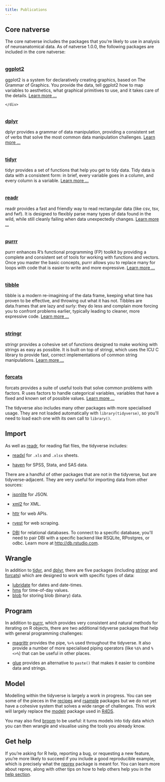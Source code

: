 ```yaml
---
title: Publications
---
```


<div class="package-section">

<div class="package-section-info">
  <h2 id="core-natverse">Core natverse</h2>
  <p>The core natverse includes the packages that you're likely to use in analysis of neuroanatomical data. As of natverse 1.0.0, the following packages are included in the core natverse:</p>
</div>

<div class="packages">
  <div class="package">
    <img class="package-image" src="/images/hex-ggplot2.png" alt=""></img>
    <div class="package-info">
      <h3><a href="http://ggplot2.tidyverse.org/">ggplot2</a></h3>
      <p>ggplot2 is a system for declaratively creating graphics, based on The Grammar of Graphics. You provide the data, tell ggplot2 how to map variables to aesthetics, what graphical primitives to use, and it takes care of the details. <a href="http://ggplot2.tidyverse.org/" aria-hidden="true">Learn more ...</a></p>

    </div>
  </div>
  <div class="package">
    <img class="package-image" src="/images/hex-dplyr.png" alt=""></img>
    <div class="package-info">
      <h3><a href="http://dplyr.tidyverse.org/">dplyr</a></h3>
      <p>dplyr provides a grammar of data manipulation, providing a consistent set of verbs that solve the most common data manipulation challenges. <a href="http://dplyr.tidyverse.org/" aria-hidden="true">Learn more ...</a></p>
    </div>
  </div>
  <div class="package">
    <img class="package-image" src="/images/hex-tidyr.png" alt=""></img>
    <div class="package-info">
      <h3><a href="http://tidyr.tidyverse.org/">tidyr</a></h3>
      <p>tidyr provides a set of functions that help you get to tidy data. Tidy data is data with a consistent form: in brief, every variable goes in a column, and every column is a variable. <a href="http://tidyr.tidyverse.org/" aria-hidden="true">Learn more ...</a></p>
    </div>
  </div>
  <div class="package">
    <img class="package-image" src="/images/hex-readr.png" alt=""></img>
    <div class="package-info">
      <h3><a href="http://readr.tidyverse.org/">readr</a></h3>
      <p>readr provides a fast and friendly way to read rectangular data (like csv, tsv, and fwf). It is designed to flexibly parse many types of data found in the wild, while still cleanly failing when data unexpectedly changes. <a href="http://readr.tidyverse.org/" aria-hidden="true">Learn more ...</a></p>
    </div>
  </div>
  <div class="package">
    <img class="package-image" src="/images/hex-purrr.png" alt=""></img>
    <div class="package-info">
      <h3><a href="http://purrr.tidyverse.org/">purrr</a></h3>
      <p>purrr enhances R’s functional programming (FP) toolkit by providing a complete and consistent set of tools for working with functions and vectors. Once you master the basic concepts, purrr allows you to replace many for loops with code that is easier to write and more expressive.
      <a href="http://purrr.tidyverse.org/" aria-hidden="true">Learn more ...</a></p>
    </div>
  </div>
  <div class="package">
    <img class="package-image" src="/images/hex-tibble.png" alt=""></img>
    <div class="package-info">
      <h3><a href="http://tibble.tidyverse.org/">tibble</a></h3>
      <p>tibble is a modern re-imagining of the data frame, keeping what time has proven to be effective, and throwing out what it has not. Tibbles are data.frames that are lazy and surly: they do less and complain more forcing you to confront problems earlier, typically leading to cleaner, more expressive code.
      <a href="http://tibble.tidyverse.org/" aria-hidden="true">Learn more ...</a></p>
    </div>
  </div>
  <div class="package">
    <img class="package-image" src="/images/hex-stringr.png" alt=""></img>
    <div class="package-info">
      <h3><a href="http://stringr.tidyverse.org/">stringr</a></h3>
      <p>stringr provides a cohesive set of functions designed to make working with strings as easy as possible. It is built on top of stringi, which uses the ICU C library to provide fast, correct implementations of common string manipulations.
      <a href="http://stringr.tidyverse.org/" aria-hidden="true">Learn more ...</a></p>
    </div>
  </div>
  <div class="package">
    <img class="package-image" src="/images/hex-forcats.png" alt=""></img>
    <div class="package-info">
      <h3><a href="http://forcats.tidyverse.org/">forcats</a></h3>
      <p>forcats provides a suite of useful tools that solve common problems with factors. R uses factors to handle categorical variables, variables that have a fixed and known set of possible values.
      <a href="http://forcats.tidyverse.org/" aria-hidden="true">Learn more ...</a></p>
    </div>
  </div>
</div>
</div>

The tidyverse also includes many other packages with more specialised usage. They are not loaded automatically with `library(tidyverse)`, so you'll need to load each one with its own call to `library()`.

## Import

As well as [readr](http://readr.tidyverse.org), for reading flat files, the tidyverse includes:

* [readxl](http://readxl.tidyverse.org) for `.xls` and `.xlsx` sheets.

* [haven](http://haven.tidyverse.org) for SPSS, Stata, and SAS data.

There are a handful of other packages that are not in the tidyverse, but are tidyverse-adjacent. They are very useful for importing data from other sources:

* [jsonlite](https://github.com/jeroen/jsonlite#jsonlite) for JSON.

* [xml2](https://github.com/r-lib/xml2) for XML.

* [httr](https://github.com/r-lib/httr) for web APIs.

* [rvest](https://github.com/hadley/rvest) for web scraping.

* [DBI](https://github.com/rstats-db/DBI) for relational databases.
  To connect to a specific database, you'll need to pair DBI with a specific
  backend like RSQLite, RPostgres, or odbc. Learn more at
  <http://db.rstudio.com>.

## Wrangle

In addition to [tidyr](http://tidyr.tidyverse.org), and [dplyr](http://dplyr.tidyverse.org), there are five packages (including [stringr](http://stringr.tidyverse.org) and [forcats](http://forcats.tidyverse.org)) which are designed to work with specific types of data:

* [lubridate](http://lubridate.tidyverse.org) for dates and date-times.
* [hms](https://github.com/tidyverse/hms) for time-of-day values.
* [blob](https://github.com/tidyverse/blob) for storing blob (binary) data.

## Program

In addition to [purrr](http://purrr.tidyverse.org), which provides very consistent and natural methods for iterating on R objects, there are two additional tidyverse packages that help with general programming challenges:

* [magrittr](http://magrittr.tidyverse.org) provides the pipe, `%>%` used
  throughout the tidyverse. It also provide a number of more specialised
  piping operators (like `%$%` and `%<>%`) that can be useful in other places.

* [glue](https://github.com/tidyverse/glue) provides an alternative to
  `paste()` that makes it easier to combine data and strings.

## Model

Modelling within the tidyverse is largely a work in progress. You can see some of the pieces in the [recipes](http://github.com/topepo/recipes) and [rsample](http://github.com/topepo/rsample) packages but we do not yet have a cohesive system that solves a wide range of challenges. This work will largely replace the [modelr](https://github.com/tidyverse/modelr) package used in [R4DS](http://r4ds.had.co.nz/).

You may also find [broom](https://github.com/tidyverse/broom) to be useful: it turns models into tidy data which you can then wrangle and visualise using the tools you already know.

## Get help

If you’re asking for R help, reporting a bug, or requesting a new feature, you’re more likely to succeed if you include a good reproducible example, which is precisely what the [reprex](http://reprex.tidyverse.org/) package is meant for. You can learn more about reprex, along with other tips on how to help others help you in the [help section](https://www.tidyverse.org/help/).
